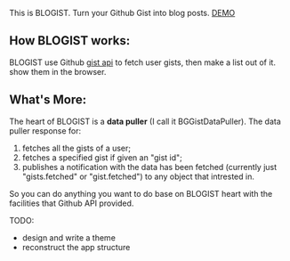 This is BLOGIST. 
Turn your Github Gist into blog posts. [DEMO](http://blog.kidliaa.com/)

## How BLOGIST works:

BLOGIST use Github [gist api](https://developer.github.com/v3/gists/) to fetch user gists, then make a list out of it. show them in the browser. 

## What's More:

The heart of BLOGIST is a __data puller__ (I call it BGGistDataPuller). The data puller response for:

1. fetches all the gists of a user; 
2. fetches a specified gist if given an "gist id"; 
3. publishes a notification with the data has been fetched (currently just "gists.fetched" or "gist.fetched") to any object that intrested in.

So you can do anything you want to do base on BLOGIST heart with the facilities that Github API provided.

TODO:

* design and write a theme
* reconstruct the app structure
